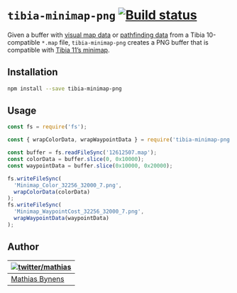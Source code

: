 # `tibia-minimap-png` [![Build status](https://travis-ci.org/tibiamaps/tibia-minimap-png.svg?branch=master)](https://travis-ci.org/tibiamaps/tibia-minimap-png)

Given a buffer with [visual map data](https://tibiamaps.io/guides/map-file-format#visual-map-data) or [pathfinding data](https://tibiamaps.io/guides/map-file-format#pathfinding-data) from a Tibia 10-compatible `*.map` file, `tibia-minimap-png` creates a PNG buffer that is compatible with [Tibia 11’s minimap](https://tibiamaps.io/guides/minimap-file-format).

## Installation

```sh
npm install --save tibia-minimap-png
```

## Usage

```js
const fs = require('fs');

const { wrapColorData, wrapWaypointData } = require('tibia-minimap-png');

const buffer = fs.readFileSync('12612507.map');
const colorData = buffer.slice(0, 0x10000);
const waypointData = buffer.slice(0x10000, 0x20000);

fs.writeFileSync(
  'Minimap_Color_32256_32000_7.png',
  wrapColorData(colorData)
);
fs.writeFileSync(
  'Minimap_WaypointCost_32256_32000_7.png',
  wrapWaypointData(waypointData)
);
```

## Author

| [![twitter/mathias](https://gravatar.com/avatar/24e08a9ea84deb17ae121074d0f17125?s=70)](https://twitter.com/mathias "Follow @mathias on Twitter") |
|---|
| [Mathias Bynens](https://mathiasbynens.be/) |
